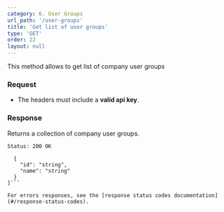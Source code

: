 ```yaml
---
category: 6. User Groups
url_path: '/user-groups'
title: 'Get list of user groups'
type: 'GET'
order: 22
layout: null
---
```


This method allows to get list of company user groups

### Request

* The headers must include a **valid api key**.

### Response

Returns a collection of company user groups.

```Status: 200 OK```
```[
  {
    "id": "string",
    "name": "string"
  }
]```

For errors responses, see the [response status codes documentation](#/response-status-codes).
